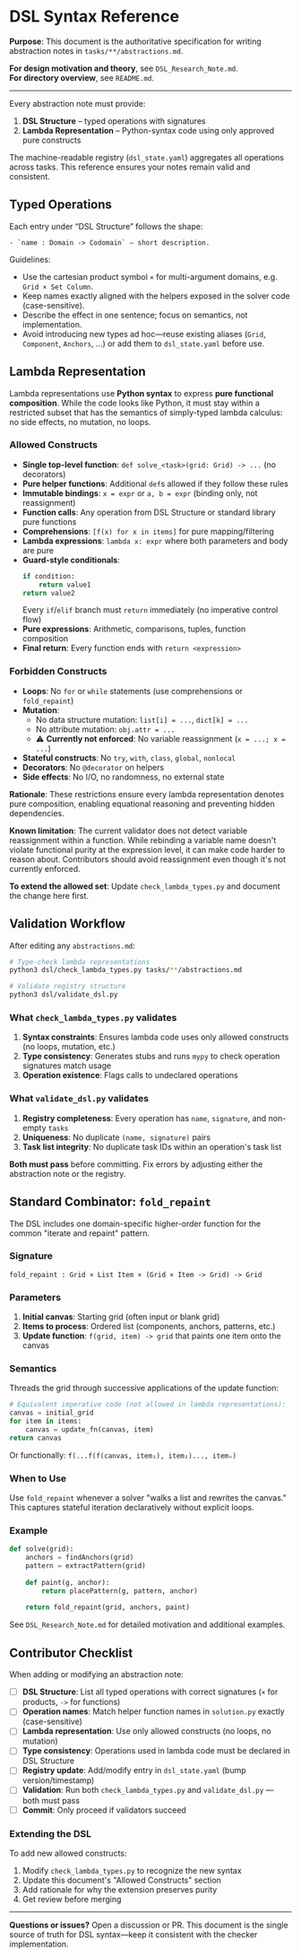 # DSL Syntax Reference

**Purpose**: This document is the authoritative specification for writing abstraction notes in `tasks/**/abstractions.md`.

**For design motivation and theory**, see `DSL_Research_Note.md`.  
**For directory overview**, see `README.md`.

---

Every abstraction note must provide:

1. **DSL Structure** – typed operations with signatures
2. **Lambda Representation** – Python-syntax code using only approved pure constructs

The machine-readable registry (`dsl_state.yaml`) aggregates all operations across tasks. This reference ensures your notes remain valid and consistent.

## Typed Operations

Each entry under “DSL Structure” follows the shape:

```
- `name : Domain -> Codomain` — short description.
```

Guidelines:

- Use the cartesian product symbol `×` for multi-argument domains, e.g. `Grid × Set Column`.
- Keep names exactly aligned with the helpers exposed in the solver code (case-sensitive).
- Describe the effect in one sentence; focus on semantics, not implementation.
- Avoid introducing new types ad hoc—reuse existing aliases (`Grid`, `Component`, `Anchors`, …) or add them to `dsl_state.yaml` before use.

## Lambda Representation

Lambda representations use **Python syntax** to express **pure functional composition**. While the code looks like Python, it must stay within a restricted subset that has the semantics of simply-typed lambda calculus: no side effects, no mutation, no loops.

### Allowed Constructs

- **Single top-level function**: `def solve_<task>(grid: Grid) -> ...` (no decorators)
- **Pure helper functions**: Additional `def`s allowed if they follow these rules
- **Immutable bindings**: `x = expr` or `a, b = expr` (binding only, not reassignment)
- **Function calls**: Any operation from DSL Structure or standard library pure functions
- **Comprehensions**: `[f(x) for x in items]` for pure mapping/filtering
- **Lambda expressions**: `lambda x: expr` where both parameters and body are pure
- **Guard-style conditionals**:
  ```python
  if condition:
      return value1
  return value2
  ```
  Every `if`/`elif` branch must `return` immediately (no imperative control flow)
- **Pure expressions**: Arithmetic, comparisons, tuples, function composition
- **Final return**: Every function ends with `return <expression>`

### Forbidden Constructs

- **Loops**: No `for` or `while` statements (use comprehensions or `fold_repaint`)
- **Mutation**: 
  - No data structure mutation: `list[i] = ...`, `dict[k] = ...`
  - No attribute mutation: `obj.attr = ...`
  - ⚠️ **Currently not enforced**: No variable reassignment (`x = ...; x = ...`)
- **Stateful constructs**: No `try`, `with`, `class`, `global`, `nonlocal`
- **Decorators**: No `@decorator` on helpers
- **Side effects**: No I/O, no randomness, no external state

**Rationale**: These restrictions ensure every lambda representation denotes pure composition, enabling equational reasoning and preventing hidden dependencies.

**Known limitation**: The current validator does not detect variable reassignment within a function. While rebinding a variable name doesn't violate functional purity at the expression level, it can make code harder to reason about. Contributors should avoid reassignment even though it's not currently enforced.

**To extend the allowed set**: Update `check_lambda_types.py` and document the change here first.

## Validation Workflow

After editing any `abstractions.md`:

```bash
# Type-check lambda representations
python3 dsl/check_lambda_types.py tasks/**/abstractions.md

# Validate registry structure  
python3 dsl/validate_dsl.py
```

### What `check_lambda_types.py` validates

1. **Syntax constraints**: Ensures lambda code uses only allowed constructs (no loops, mutation, etc.)
2. **Type consistency**: Generates stubs and runs `mypy` to check operation signatures match usage
3. **Operation existence**: Flags calls to undeclared operations

### What `validate_dsl.py` validates

1. **Registry completeness**: Every operation has `name`, `signature`, and non-empty `tasks`
2. **Uniqueness**: No duplicate `(name, signature)` pairs
3. **Task list integrity**: No duplicate task IDs within an operation's task list

**Both must pass** before committing. Fix errors by adjusting either the abstraction note or the registry.

## Standard Combinator: `fold_repaint`

The DSL includes one domain-specific higher-order function for the common "iterate and repaint" pattern.

### Signature
```
fold_repaint : Grid × List Item × (Grid × Item -> Grid) -> Grid
```

### Parameters
1. **Initial canvas**: Starting grid (often input or blank grid)
2. **Items to process**: Ordered list (components, anchors, patterns, etc.)
3. **Update function**: `f(grid, item) -> grid` that paints one item onto the canvas

### Semantics
Threads the grid through successive applications of the update function:

```python
# Equivalent imperative code (not allowed in lambda representations):
canvas = initial_grid
for item in items:
    canvas = update_fn(canvas, item)
return canvas
```

Or functionally: `f(...f(f(canvas, item₁), item₂)..., itemₙ)`

### When to Use
Use `fold_repaint` whenever a solver "walks a list and rewrites the canvas." This captures stateful iteration declaratively without explicit loops.

### Example
```python
def solve(grid):
    anchors = findAnchors(grid)
    pattern = extractPattern(grid)
    
    def paint(g, anchor):
        return placePattern(g, pattern, anchor)
    
    return fold_repaint(grid, anchors, paint)
```

See `DSL_Research_Note.md` for detailed motivation and additional examples.

## Contributor Checklist

When adding or modifying an abstraction note:

- [ ] **DSL Structure**: List all typed operations with correct signatures (`×` for products, `->` for functions)
- [ ] **Operation names**: Match helper function names in `solution.py` exactly (case-sensitive)
- [ ] **Lambda representation**: Use only allowed constructs (no loops, no mutation)
- [ ] **Type consistency**: Operations used in lambda code must be declared in DSL Structure
- [ ] **Registry update**: Add/modify entry in `dsl_state.yaml` (bump version/timestamp)
- [ ] **Validation**: Run both `check_lambda_types.py` and `validate_dsl.py` — both must pass
- [ ] **Commit**: Only proceed if validators succeed

### Extending the DSL

To add new allowed constructs:
1. Modify `check_lambda_types.py` to recognize the new syntax
2. Update this document's "Allowed Constructs" section
3. Add rationale for why the extension preserves purity
4. Get review before merging

---

**Questions or issues?** Open a discussion or PR. This document is the single source of truth for DSL syntax—keep it consistent with the checker implementation.
